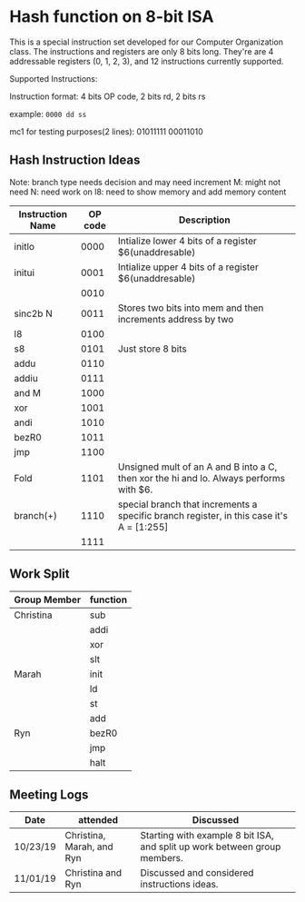 # Hash function on 8-bit ISA

This is a special instruction set developed for our Computer Organization class. The instructions and registers are only 8 bits long. They're are 4 addressable registers (0, 1, 2, 3), and 12 instructions currently supported.

Supported Instructions:

Instruction format: 4 bits OP code, 2 bits rd, 2 bits rs

example: `0000 dd ss`

mc1 for testing purposes(2 lines):
01011111
00011010

## Hash Instruction Ideas
Note: branch type needs decision and may need increment
M: might not need
N: need work on
l8: need to show memory and add memory content

|Instruction Name |OP code |Description            |
|-----------------|--------|-----------------------|
|initlo           |0000    |Intialize lower 4 bits of a register $6(unaddresable)|
|initui           |0001    |Intialize upper 4 bits of a register $6(unaddresable)|
|                 |0010    ||
|sinc2b  N        |0011    |Stores two bits into mem and then increments address by two|
|l8               |0100    ||
|s8               |0101    |Just store 8 bits|
|addu             |0110    ||
|addiu            |0111    ||
|and     M        |1000    ||
|xor              |1001    ||
|andi             |1010    ||
|bezR0            |1011    ||
|jmp              |1100    ||
|Fold             |1101    |Unsigned mult of an A and B into a C, then xor the hi and lo. Always performs with $6. |
|branch(+)        |1110    |special branch that increments a specific branch register, in this case it's A = [1:255]|
|                 |1111    ||


## Work Split

|Group Member     |function|
|-----------------|--------|
|Christina        |sub     |
|                 |addi    |
|                 |xor     |
|                 |slt     |
|Marah            |init    |
|                 |ld      |
|                 |st      |
|                 |add     |
|Ryn              |bezR0   |
|                 |jmp     |
|                 |halt    |

## Meeting Logs

|Date    |attended     |Discussed    |
|--------|-------------|-------------|
|10/23/19|Christina, Marah, and Ryn|Starting with example 8 bit ISA, and split up work between group members.|
|11/01/19|Christina and Ryn|Discussed and considered instructions ideas.|
